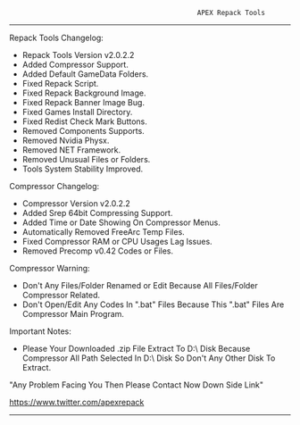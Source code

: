                                                    APEX Repack Tools

************************************************************************************************************************************************
Repack Tools Changelog:

- Repack Tools Version v2.0.2.2
- Added Compressor Support.
- Added Default GameData Folders.
- Fixed Repack Script.
- Fixed Repack Background Image.
- Fixed Repack Banner Image Bug.
- Fixed Games Install Directory.
- Fixed Redist Check Mark Buttons.
- Removed Components Supports.
- Removed Nvidia Physx.
- Removed NET Framework.
- Removed Unusual Files or Folders.
- Tools System Stability Improved.

Compressor Changelog:

- Compressor Version v2.0.2.2
- Added Srep 64bit Compressing Support.
- Added Time or Date Showing On Compressor Menus.
- Automatically Removed FreeArc Temp Files.
- Fixed Compressor RAM or CPU Usages Lag Issues.
- Removed Precomp v0.42 Codes or Files.

Compressor Warning:

- Don't Any Files/Folder Renamed or Edit Because All Files/Folder Compressor Related.
- Don't Open/Edit Any Codes In ".bat" Files Because This ".bat" Files Are Compressor Main Program.

Important Notes:
- Please Your Downloaded .zip File Extract To D:\ Disk Because Compressor All Path Selected In D:\ Disk So Don't Any Other Disk To Extract.

"Any Problem Facing You Then Please Contact Now Down Side Link"

https://www.twitter.com/apexrepack
************************************************************************************************************************************************
